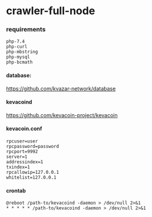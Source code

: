 # crawler-full-node

### requirements
```
php-7.4
php-curl
php-mbstring
php-mysql
php-bcmath
```

#### database:

https://github.com/kvazar-network/database

#### kevacoind

https://github.com/kevacoin-project/kevacoin

#### kevacoin.conf

```
rpcuser=user
rpcpassword=password
rpcport=9992
server=1
addressindex=1
txindex=1
rpcallowip=127.0.0.1
whitelist=127.0.0.1
```

#### crontab
```
@reboot /path-to/kevacoind -daemon > /dev/null 2>&1
* * * * * /path-to/kevacoind -daemon > /dev/null 2>&1
```
